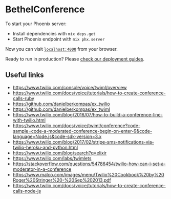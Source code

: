 # BethelConference

To start your Phoenix server:

- Install dependencies with `mix deps.get`
- Start Phoenix endpoint with `mix phx.server`

Now you can visit [`localhost:4000`](http://localhost:4000) from your browser.

Ready to run in production? Please [check our deployment guides](https://hexdocs.pm/phoenix/deployment.html).

## Useful links

- https://www.twilio.com/console/voice/twiml/overview
- https://www.twilio.com/docs/voice/tutorials/how-to-create-conference-calls-ruby
- https://github.com/danielberkompas/ex_twilio
- https://github.com/danielberkompas/ex_twiml
- https://www.twilio.com/blog/2016/07/how-to-build-a-conference-line-with-twilio.html
- https://www.twilio.com/docs/voice/twiml/conference?code-sample=code-a-moderated-conference-begin-on-enter-9&code-language=Node.js&code-sdk-version=3.x
- https://www.twilio.com/blog/2017/02/stripe-sms-notifications-via-twilio-heroku-and-python.html
- https://www.twilio.com/blog/search?q=elixir
- https://www.twilio.com/labs/twimlets
- https://stackoverflow.com/questions/54786454/twilio-how-can-i-set-a-moderator-in-a-conference
- https://www.malco.com/images/menu/Twilio%20Cookbook%20by%20Roger%20Stringer%20-%20Sep%202013.pdf
- https://www.twilio.com/docs/voice/tutorials/how-to-create-conference-calls-node-js

